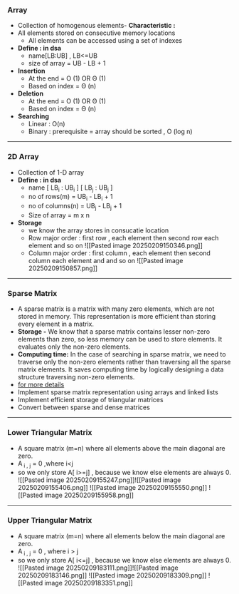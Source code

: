 ### **Array**
- Collection of homogenous elements-  **Characteristic :**
- All elements stored on consecutive memory locations
	- All elements can be accessed using a set of indexes
- **Define : in dsa**
	- name\[LB:UB] , LB<=UB
	- size of array = UB - LB + 1
- **Insertion** 
	- At the end = O (1) OR Θ (1)
	- Based on index = Θ (n)
- **Deletion**
	- At the end = O (1) OR Θ (1)
	- Based on index = Θ (n) 
- **Searching**
	- Linear : O(n)
	- Binary : prerequisite = array should be sorted , O (log n)
---
### **2D Array**
- Collection of 1-D array
- **Define : in dsa**
	- name \[ LB<sub>i</sub> : UB<sub>i</sub> ] \[ LB<sub>j</sub> : UB<sub>j</sub> ] 
	- no of rows(m) = UB<sub>i</sub> - LB<sub>i</sub> + 1
	- no of columns(n) = UB<sub>j</sub> - LB<sub>j</sub> + 1
	- Size of array = m x n 
- **Storage** 
	- we know the array stores in consucatie location
	- Row major order :  first row , each element then second row each element and so on ![[Pasted image 20250209150346.png]]
	- Column major order : first column , each element then second column each element and and so on    ![[Pasted image 20250209150857.png]]
---
### **Sparse Matrix**
- A sparse matrix is a matrix with many zero elements, which are not stored in memory. This representation is more efficient than storing every element in a matrix.
- **Storage -** We know that a sparse matrix contains lesser non-zero elements than zero, so less memory can be used to store elements. It evaluates only the non-zero elements.
- **Computing time:** In the case of searching in sparse matrix, we need to traverse only the non-zero elements rather than traversing all the sparse matrix elements. It saves computing time by logically designing a data structure traversing non-zero elements.
- [for more details](https://www.javatpoint.com/sparse-matrix)
- Implement sparse matrix representation using arrays and linked lists
- Implement efficient storage of triangular matrices
- Convert between sparse and dense matrices
---

### **Lower Triangular Matrix**
- A square matrix (m=n) where all elements above the main diagonal are zero.
- A<sub> i , j</sub> = 0  ,where i\<j 
- so we only store A\[ i>=j]  , because we know else elements are always 0.
![[Pasted image 20250209155247.png]]![[Pasted image 20250209155406.png]]
![[Pasted image 20250209155550.png]]
![[Pasted image 20250209155958.png]]

---
### **Upper Triangular Matrix**
- A square matrix (m=n) where all elements below the main diagonal are zero.
- A<sub> i , j</sub> = 0 , where i > j
- so we only store A\[ i<=j]  , because we know else elements are always 0.
![[Pasted image 20250209183111.png]]![[Pasted image 20250209183146.png]]
![[Pasted image 20250209183309.png]]
![[Pasted image 20250209183351.png]]
